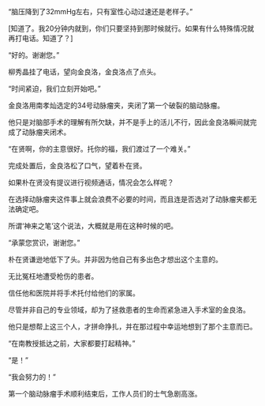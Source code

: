 “脑压降到了32mmHg左右，只有室性心动过速还是老样子。”

[知道了。我20分钟内就到，你们只要坚持到那时候就行。如果有什么特殊情况就再打电话。知道了？]

“好的。谢谢您。”

柳秀晶挂了电话，望向金良洛，金良洛点了点头。

“时间紧迫，我们立刻开始吧。”

金良洛用南孝灿选定的34号动脉瘤夹，夹闭了第一个破裂的脑动脉瘤。

他只是对脑部手术的理解有所欠缺，并不是手上的活儿不行，因此金良洛瞬间就完成了动脉瘤夹闭术。

“在贤啊，你的主意很好。托你的福，我们渡过了一个难关。”

完成处置后，金良洛松了口气，望着朴在贤。

如果朴在贤没有提议进行视频通话，情况会怎么样呢？

在选择动脉瘤夹这件事上就会浪费不必要的时间，而且连是否选对了动脉瘤夹都无法确定吧。

所谓‘神来之笔’这个说法，大概就是用在这种时候的吧。

“承蒙您赏识，谢谢您。”

朴在贤谦逊地低下了头。并非因为他自己有多出色才想出这个主意的。

无比冤枉地遭受枪伤的患者。

信任他和医院并将手术托付给他们的家属。

尽管并非自己的专业领域，却为了拯救患者的生命而紧急进入手术室的金良洛。

他只是想帮上这三个人，才拼命挣扎，并在那过程中幸运地想到了那个主意而已。

“在南教授抵达之前，大家都要打起精神。”

“是！”

“我会努力的！”

第一个脑动脉瘤手术顺利结束后，工作人员们的士气急剧高涨。